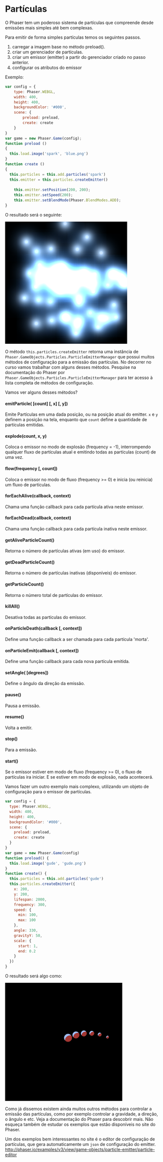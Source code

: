 # Partículas

O Phaser tem um poderoso sistema de partículas que compreende desde emissões mais simples até bem complexas.

Para emitir de forma simples partículas temos os seguintes passos.

1. carregar a imagem base no método preload().
2. criar um gerenciador de partículas.
3. criar um emissor (emitter) a partir do gerenciador criado no passo anterior.
4. configurar os atributos do emissor

Exemplo:

```javascript
var config = {
    type: Phaser.WEBGL,
    width: 400,
    height: 400,
    backgroundColor: '#000',
    scene: {
        preload: preload,
        create: create
    }
}
var game = new Phaser.Game(config);
function preload ()
{
  this.load.image('spark', 'blue.png')
}
function create ()
{
  this.particles = this.add.particles('spark')
  this.emitter = this.particles.createEmitter()

    this.emitter.setPosition(200, 200);
    this.emitter.setSpeed(200);
    this.emitter.setBlendMode(Phaser.BlendModes.ADD);
}
```
O resultado será o seguinte:

![fig 26](resources/img/fig026.png)

O método ``this.particles.createEmitter`` retorna uma instância de ``Phaser.GameObjects.Particles.ParticleEmitterManager`` que possui muitos métodos de configuração para a emissão das partículas. No decorrer no curso vamos trabalhar com alguns desses métodos. Pesquise na documentação do Phaser por ``Phaser.GameObjects.Particles.ParticleEmitterManager`` para ter acesso à lista completa de métodos de configuração.

Vamos ver alguns desses métodos?

#### emitParticle( \[count\] \[, x\] \[, y\])
Emite Partículas em uma dada posição, ou na posição atual do emitter.
``x`` e ``y`` definem a posição na tela, enquanto que ``count`` define a quantidade de partículas emitidas.

#### explode(count, x, y)
Coloca o emissor no modo de explosão (frequency = -1), interrompendo qualquer fluxo de partículas atual e emitindo todas as partículas (count) de uma vez.

#### flow(frequency \[, count\])
Coloca o emissor no modo de fluxo (frequency >= 0) e inicia (ou reinicia) um fluxo de partículas.

#### forEachAlive(callback, context)
Chama uma função callback para cada partícula ativa neste emissor.

#### forEachDead(callback, context)
Chama uma função callback para cada partícula inativa neste emissor.

#### getAliveParticleCount()
Retorna o número de partículas ativas (em uso) do emissor.

#### getDeadParticleCount()
Retorna o número de partículas inativas (disponíveis) do emissor.

#### getParticleCount()
Retorna o número total de partículas do emissor.

#### killAll()
Desativa todas as partículas do emissor.

#### onParticleDeath(callback \[, context\])
Define uma função callback a ser chamada para cada partícula 'morta'.

#### onParticleEmit(callback \[, context\])
Define uma função callback para cada nova partícula emitida.

#### setAngle( \[degrees\])
Define o ângulo da direção da emissão.

#### pause()
Pausa a emissão.

#### resume()
Volta a emitir.

#### stop()
Para a emissão.

#### start()
Se o emissor estiver em modo de fluxo (frequency >= 0), o fluxo de partículas ira iniciar. E se estiver em modo de explosão, nada acontecerá.

Vamos fazer um outro exemplo mais complexo, utilizando um objeto de configuração para o emissor de partículas.

```javascript
var config = {
  type: Phaser.WEBGL,
  width: 400,
  height: 400,
  backgroundColor: '#000',
  scene: {
    preload: preload,
    create: create
  }
}
var game = new Phaser.Game(config)
function preload() {
  this.load.image('gude', 'gude.png')
}
function create() {
  this.particles = this.add.particles('gude')
  this.particles.createEmitter({
    x: 200,
    y: 200,
    lifespan: 2000,
    frequency: 300,
    speed: {
      min: 100,
      max: 100
    },
    angle: 330,
    gravityY: 50,
    scale: {
      start: 1,
      end: 0.2
    }
  })
}
```
O resultado será algo como:

![fig 28](resources/img/fig027.png)

Como já dissemos existem ainda muitos outros métodos para controlar a emissão das partículas, como por exemplo controlar a gravidade, a direção, o ângulo e etc. Veja a documentação do Phaser para descobrir mais. Não esqueça também de estudar os exemplos que estão disponíveis no site do Phaser.

Um dos exemplos bem interessantes no site é o editor de configuração de partículas, que gera automaticamente um ``json`` de configuração do emitter. <http://phaser.io/examples/v3/view/game-objects/particle-emitter/particle-editor>
